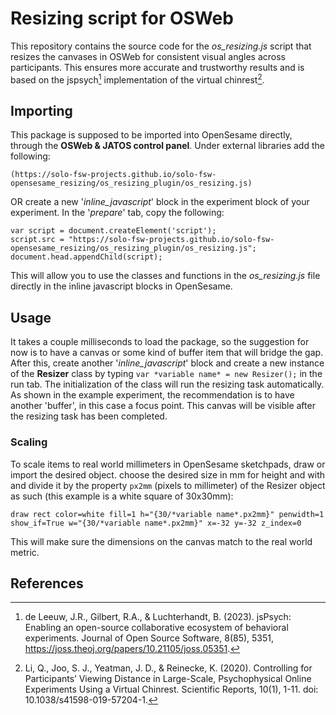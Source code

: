 # Resizing script for OSWeb
This repository contains the source code for the *os_resizing.js* script that resizes the canvases in OSWeb for consistent visual angles across participants. This ensures more accurate and trustworthy results and is based on the jspsych[^1] implementation of the virtual chinrest[^2].

## Importing
This package is supposed to be imported into OpenSesame directly, through the **OSWeb & JATOS control panel**. Under external libraries add the following:
```
(https://solo-fsw-projects.github.io/solo-fsw-opensesame_resizing/os_resizing_plugin/os_resizing.js)
```
OR create a new '*inline_javascript*' block in the experiment block of your experiment. In the '*prepare*' tab, copy the following:
```
var script = document.createElement('script');
script.src = "https://solo-fsw-projects.github.io/solo-fsw-opensesame_resizing/os_resizing_plugin/os_resizing.js";
document.head.appendChild(script);
```
This will allow you to use the classes and functions in the *os_resizing.js* file directly in the inline javascript blocks in OpenSesame.

## Usage
It takes a couple milliseconds to load the package, so the suggestion for now is to have a canvas or some kind of buffer item that will bridge the gap. After this, create another '*inline_javascript*' block and create a new instance of the **Resizer** class by typing `var *variable name* = new Resizer();` in the run tab. The initialization of the class will run the resizing task automatically. As shown in the example experiment, the recommendation is to have another 'buffer', in this case a focus point. This canvas will be visible after the resizing task has been completed.

### Scaling
To scale items to real world millimeters in OpenSesame sketchpads, draw or import the desired object. choose the desired size in mm for height and with and divide it by the property `px2mm` (pixels to millimeter) of the Resizer object as such (this example is a white square of 30x30mm):
```
draw rect color=white fill=1 h="{30/*variable name*.px2mm}" penwidth=1 show_if=True w="{30/*variable name*.px2mm}" x=-32 y=-32 z_index=0
``` 
This will make sure the dimensions on the canvas match to the real world metric.
 


## References
[^1]: de Leeuw, J.R., Gilbert, R.A., & Luchterhandt, B. (2023). jsPsych: Enabling an open-source collaborative ecosystem of behavioral experiments. Journal of Open Source Software, 8(85), 5351, https://joss.theoj.org/papers/10.21105/joss.05351.
[^2]: Li, Q., Joo, S. J., Yeatman, J. D., & Reinecke, K. (2020). Controlling for Participants’ Viewing Distance in Large-Scale, Psychophysical Online Experiments Using a Virtual Chinrest. Scientific Reports, 10(1), 1-11. doi: 10.1038/s41598-019-57204-1.
